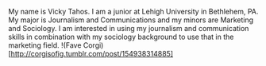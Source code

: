 My name is Vicky Tahos. I am a junior at Lehigh University in Bethlehem, PA. My major is Journalism and Communications and my minors are Marketing and Sociology. I am interested in using my journalism and communication skills in combination with my sociology background to use that in the marketing field. 
!(Fave Corgi)[http://corgisofig.tumblr.com/post/154938314885]
